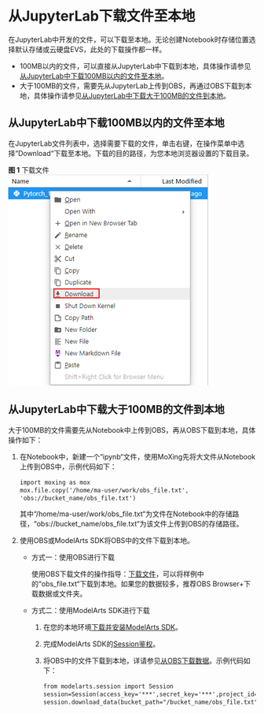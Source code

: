 # 从JupyterLab下载文件至本地<a name="modelarts_30_0011"></a>

在JupyterLab中开发的文件，可以下载至本地。无论创建Notebook时存储位置选择默认存储或云硬盘EVS，此处的下载操作都一样。

-   100MB以内的文件，可以直接从JupyterLab中下载到本地，具体操作请参见[从JupyterLab中下载100MB以内的文件至本地](#section2092816813316)。
-   大于100MB的文件，需要先从JupyterLab上传到OBS，再通过OBS下载到本地，具体操作请参见[从JupyterLab中下载大于100MB的文件到本地](#section1343284817)。

## 从JupyterLab中下载100MB以内的文件至本地<a name="section2092816813316"></a>

在JupyterLab文件列表中，选择需要下载的文件，单击右键，在操作菜单中选择“Download“下载至本地。下载的目的路径，为您本地浏览器设置的下载目录。

**图 1**  下载文件<a name="fig115128616340"></a>  
![](figures/下载文件.png "下载文件")

## 从JupyterLab中下载大于100MB的文件到本地<a name="section1343284817"></a>

大于100MB的文件需要先从Notebook中上传到OBS，再从OBS下载到本地，具体操作如下：

1.  在Notebook中，新建一个“ipynb“文件，使用MoXing先将大文件从Notebook上传到OBS中，示例代码如下：

    ```
    import moxing as mox
    mox.file.copy('/home/ma-user/work/obs_file.txt', 'obs://bucket_name/obs_file.txt')
    ```

    其中“/home/ma-user/work/obs\_file.txt“为文件在Notebook中的存储路径，“obs://bucket\_name/obs\_file.txt“为该文件上传到OBS的存储路径。

2.  使用OBS或ModelArts SDK将OBS中的文件下载到本地。
    -   方式一：使用OBS进行下载

        使用OBS下载文件的操作指导：[下载文件](https://support.huaweicloud.com/qs-obs/obs_qs_0009.html)，可以将样例中的“obs\_file.txt“下载到本地。如果您的数据较多，推荐OBS Browser+下载数据或文件夹。

    -   方式二：使用ModelArts SDK进行下载
        1.  在您的本地环境[下载并安装ModelArts SDK](https://support.huaweicloud.com/sdkreference-modelarts/modelarts_04_0004.html)。
        2.  完成ModelArts SDK的[Session鉴权](https://support.huaweicloud.com/sdkreference-modelarts/modelarts_04_0123.html)。
        3.  将OBS中的文件下载到本地，详请参见[从OBS下载数据](https://support.huaweicloud.com/sdkreference-modelarts/modelarts_04_0220.html)。示例代码如下：

            ```
            from modelarts.session import Session
            session=Session(access_key='***',secret_key='***',project_id='***',region_name='***')
            session.download_data(bucket_path="/bucket_name/obs_file.txt",path="/home/user/obs_file.txt")
            ```




